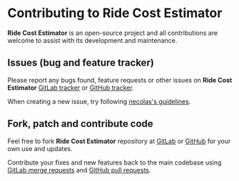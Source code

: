 # Contributing to Ride Cost Estimator

**Ride Cost Estimator** is an open-source project and all contributions
are welcome to assist with its development and maintenance.

## Issues (bug and feature tracker)

Please report any bugs found, feature requests or other issues on
**Ride Cost Estimator** [GitLab tracker][gitlab-issues]
or [GitHub tracker][github-issues].

When creating a new issue,
try following [necolas's guidelines][issue-guidelines].

## Fork, patch and contribute code

Feel free to fork **Ride Cost Estimator** repository
at [GitLab][gitlab-project] or [GitHub][github-project]
for your own use and updates.

Contribute your fixes and new features back to the main codebase using
[GitLab merge requests][gitlab-merge-requests]
and [GitHub pull requests][github-pull-requests].

[gitlab-issues]: https://gitlab.com/vitalijr2/ride-cost-estimator/-/issues
[github-issues]: https://github.com/vitalijr2/ride-cost-estimator/issues
[issue-guidelines]: http://github.com/necolas/issue-guidelines/#readme
[gitlab-project]: https://gitlab.com/vitalijr2/ride-cost-estimator
[github-project]: https://github.com/vitalijr2/ride-cost-estimator
[gitlab-merge-requests]: https://docs.gitlab.com/ee/user/project/merge_requests/creating_merge_requests.html
[github-pull-requests]: https://docs.github.com/en/pull-requests/collaborating-with-pull-requests/proposing-changes-to-your-work-with-pull-requests/creating-a-pull-request
